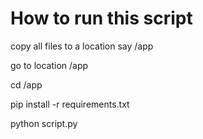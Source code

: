 # How to run this script


copy all files to a location   say  /app 

go to location /app

cd /app 

pip  install -r requirements.txt

python script.py
